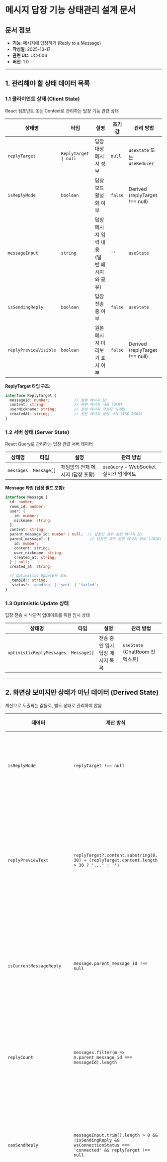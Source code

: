 # 메시지 답장 기능 상태관리 설계 문서

## 문서 정보
- **기능**: 메시지에 답장하기 (Reply to a Message)
- **작성일**: 2025-10-17
- **관련 UC**: UC-006
- **버전**: 1.0

---

## 1. 관리해야 할 상태 데이터 목록

### 1.1 클라이언트 상태 (Client State)

React 컴포넌트 또는 Context로 관리하는 답장 기능 관련 상태

| 상태명 | 타입 | 설명 | 초기값 | 관리 방법 |
|--------|------|------|--------|-----------|
| `replyTarget` | `ReplyTarget \| null` | 답장 대상 메시지 정보 | `null` | `useState` 또는 `useReducer` |
| `isReplyMode` | `boolean` | 답장 모드 활성화 여부 | `false` | Derived (replyTarget !== null) |
| `messageInput` | `string` | 답장 메시지 입력 내용 (일반 메시지와 공유) | `''` | `useState` |
| `isSendingReply` | `boolean` | 답장 전송 중 여부 | `false` | `useState` |
| `replyPreviewVisible` | `boolean` | 원본 메시지 미리보기 표시 여부 | `false` | Derived (replyTarget !== null) |

**ReplyTarget 타입 구조**:
```typescript
interface ReplyTarget {
  messageId: number;           // 원본 메시지 ID
  content: string;             // 원본 메시지 내용 (전체)
  userNickname: string;        // 원본 메시지 작성자 닉네임
  createdAt: string;           // 원본 메시지 생성 시각 (ISO 8601)
}
```

### 1.2 서버 상태 (Server State)

React Query로 관리하는 답장 관련 서버 데이터

| 상태명 | 타입 | 설명 | 관리 방법 |
|--------|------|------|-----------|
| `messages` | `Message[]` | 채팅방의 전체 메시지 (답장 포함) | `useQuery` + WebSocket 실시간 업데이트 |

**Message 타입 (답장 필드 포함)**:
```typescript
interface Message {
  id: number;
  room_id: number;
  user: {
    id: number;
    nickname: string;
  };
  content: string;
  parent_message_id: number | null;  // 답장인 경우 원본 메시지 ID
  parent_message?: {                  // 답장인 경우 원본 메시지 정보 (JOIN)
    id: number;
    content: string;
    user_nickname: string;
    created_at: string;
  } | null;
  created_at: string;

  // Optimistic Update용 필드
  _tempId?: string;
  _status?: 'sending' | 'sent' | 'failed';
}
```

### 1.3 Optimistic Update 상태

답장 전송 시 낙관적 업데이트를 위한 임시 상태

| 상태명 | 타입 | 설명 | 관리 방법 |
|--------|------|------|-----------|
| `optimisticReplyMessages` | `Message[]` | 전송 중인 임시 답장 메시지 목록 | `useState` (ChatRoom 컨텍스트) |

---

## 2. 화면상 보이지만 상태가 아닌 데이터 (Derived State)

계산으로 도출되는 값들로, 별도 상태로 관리하지 않음

| 데이터 | 계산 방식 | 설명 |
|--------|----------|------|
| `isReplyMode` | `replyTarget !== null` | 답장 모드 활성화 여부 |
| `replyPreviewText` | `replyTarget?.content.substring(0, 30) + (replyTarget.content.length > 30 ? '...' : '')` | 원본 메시지 미리보기 텍스트 (30자 제한) |
| `isCurrentMessageReply` | `message.parent_message_id !== null` | 현재 메시지가 답장인지 여부 |
| `replyCount` | `messages.filter(m => m.parent_message_id === messageId).length` | 특정 메시지에 대한 답장 개수 |
| `canSendReply` | `messageInput.trim().length > 0 && !isSendingReply && wsConnectionStatus === 'connected' && replyTarget !== null` | 답장 전송 버튼 활성화 여부 |
| `replyChain` | `messages.filter(m => m.parent_message_id === parentId)` | 특정 원본 메시지에 대한 모든 답장 목록 |
| `parentMessageDisplayInfo` | 원본 메시지 정보 포맷팅 | 답장 UI에 표시할 원본 메시지 정보 |

---

## 3. 상태 변경 조건 및 화면 변화

### 3.1 답장 대상 선택 관련 상태

| 상태 | 변경 조건 | 변경 전 화면 | 변경 후 화면 |
|------|----------|-------------|-------------|
| `replyTarget` | 특정 메시지의 '답장' 버튼 클릭 | `null`, 일반 메시지 입력 모드 | 원본 메시지 정보 설정, 미리보기 표시 |
| `replyTarget` | 답장 미리보기의 'X' 버튼 클릭 | 원본 메시지 미리보기 표시 중 | `null`, 미리보기 제거, 일반 입력 모드 |
| `replyTarget` | `Esc` 키 입력 | 원본 메시지 미리보기 표시 중 | `null`, 미리보기 제거 |
| `replyTarget` | 답장 메시지 전송 완료 (성공 시) | 원본 메시지 미리보기 표시 중 | `null`, 미리보기 제거 |
| `replyTarget` | 다른 메시지의 '답장' 버튼 클릭 | 기존 원본 메시지 A 미리보기 | 새 원본 메시지 B 미리보기로 교체 |

### 3.2 답장 메시지 입력 관련 상태

| 상태 | 변경 조건 | 변경 전 화면 | 변경 후 화면 |
|------|----------|-------------|-------------|
| `messageInput` | 답장 모드에서 텍스트 입력 | 입력 필드 비어있음, 전송 버튼 비활성화 | 입력한 텍스트 표시, 전송 버튼 활성화 |
| `messageInput` | 답장 전송 완료 (성공 시) | 입력한 답장 텍스트 표시 | 입력 필드 초기화 (빈 문자열) |
| `messageInput` | 답장 모드 취소 (`replyTarget = null`) | 입력 중이던 텍스트 표시 | 입력 필드 유지 (텍스트 보존) |

### 3.3 답장 전송 관련 상태

| 상태 | 변경 조건 | 변경 전 화면 | 변경 후 화면 |
|------|----------|-------------|-------------|
| `isSendingReply` | 답장 전송 버튼 클릭 또는 Enter 키 | `false`, 전송 버튼 활성화 | `true`, 전송 버튼 비활성화, 로딩 스피너 |
| `isSendingReply` | 서버 응답 수신 (성공) | `true`, 스피너 표시 | `false`, 전송 버튼 재활성화 |
| `isSendingReply` | 서버 응답 수신 (실패) | `true`, 스피너 표시 | `false`, 전송 버튼 재활성화, 에러 메시지 |
| `optimisticReplyMessages` | 답장 전송 시작 | 빈 배열 또는 이전 임시 메시지 | 새 임시 답장 메시지 추가 (흐리게 표시) |
| `optimisticReplyMessages` | 서버에서 `NEW_REPLY_MESSAGE` 수신 | 임시 답장 메시지 표시 중 | 임시 메시지 제거, 실제 메시지로 교체 |
| `optimisticReplyMessages` | 전송 실패 (`message_error`) | 임시 메시지 '전송 중' 상태 | 임시 메시지 '실패' 상태, 재전송 버튼 |

### 3.4 답장 메시지 표시 관련 상태

| 상태 | 변경 조건 | 변경 전 화면 | 변경 후 화면 |
|------|----------|-------------|-------------|
| `messages` | WebSocket에서 `NEW_REPLY_MESSAGE` 수신 | 이전 메시지 목록 | 답장 메시지 추가 (원본 메시지 인용 스타일로 표시) |
| `messages` | 답장 메시지의 원본 미리보기 클릭 | 현재 스크롤 위치 | 스크롤이 원본 메시지로 이동, 원본 메시지 하이라이트 |
| `messages` | 원본 메시지 삭제 (DB에서 삭제됨) | 답장 메시지에 원본 인용 표시 | 답장 메시지 유지, 원본 인용은 "삭제된 메시지" 텍스트로 대체 |

### 3.5 UI 상호작용 상태

| 상태 | 변경 조건 | 변경 전 화면 | 변경 후 화면 |
|------|----------|-------------|-------------|
| `replyPreviewVisible` | `replyTarget` 설정됨 | 미리보기 숨김 | 입력 필드 상단에 원본 메시지 미리보기 표시 |
| `replyPreviewVisible` | `replyTarget` 해제됨 | 미리보기 표시 중 | 미리보기 숨김, 애니메이션 효과 |
| `inputFieldFocus` | 답장 버튼 클릭 | 입력 필드 포커스 없음 | 입력 필드 자동 포커스, 키보드 표시 (모바일) |
| `parentMessageHighlight` | 답장 메시지의 원본 미리보기 클릭 | 원본 메시지 일반 표시 | 원본 메시지 하이라이트 (배경색 변경, 2초 후 제거) |

---

## 4. 상태 관리 전략

### 4.1 답장 대상 상태 관리

**useState 기반 (간단한 경우)**:
```typescript
const [replyTarget, setReplyTarget] = useState<ReplyTarget | null>(null);

// 답장 시작
const handleReplyClick = (message: Message) => {
  setReplyTarget({
    messageId: message.id,
    content: message.content,
    userNickname: message.user.nickname,
    createdAt: message.created_at,
  });

  // 입력 필드 포커스
  messageInputRef.current?.focus();
};

// 답장 취소
const handleCancelReply = () => {
  setReplyTarget(null);
};
```

**useReducer 기반 (복잡한 경우)**:
```typescript
type ReplyAction =
  | { type: 'SET_REPLY_TARGET'; payload: ReplyTarget }
  | { type: 'CLEAR_REPLY_TARGET' }
  | { type: 'SEND_REPLY_START' }
  | { type: 'SEND_REPLY_SUCCESS' }
  | { type: 'SEND_REPLY_FAILURE'; payload: { error: string } };

const replyReducer = (state: ReplyState, action: ReplyAction): ReplyState => {
  switch (action.type) {
    case 'SET_REPLY_TARGET':
      return {
        ...state,
        replyTarget: action.payload,
        messageInput: state.messageInput, // 입력 내용 유지
      };

    case 'CLEAR_REPLY_TARGET':
      return {
        ...state,
        replyTarget: null,
      };

    case 'SEND_REPLY_START':
      return {
        ...state,
        isSending: true,
      };

    case 'SEND_REPLY_SUCCESS':
      return {
        ...state,
        isSending: false,
        messageInput: '',
        replyTarget: null,
      };

    case 'SEND_REPLY_FAILURE':
      return {
        ...state,
        isSending: false,
        error: action.payload.error,
      };

    default:
      return state;
  }
};
```

### 4.2 Optimistic Update 전략

**답장 전송 시 낙관적 업데이트**:
```typescript
const sendReply = async (content: string, parentMessageId: number) => {
  if (!replyTarget) return;

  const tempId = `temp-reply-${Date.now()}`;
  const optimisticReplyMessage: Message = {
    _tempId: tempId,
    _status: 'sending',
    id: tempId as any, // 임시 ID
    room_id: Number(roomId),
    user: currentUser,
    content,
    parent_message_id: parentMessageId,
    parent_message: {
      id: replyTarget.messageId,
      content: replyTarget.content,
      user_nickname: replyTarget.userNickname,
      created_at: replyTarget.createdAt,
    },
    created_at: new Date().toISOString(),
  };

  // UI에 즉시 표시 (Optimistic Update)
  setOptimisticMessages(prev => [...prev, optimisticReplyMessage]);
  setIsSending(true);

  try {
    // WebSocket으로 전송
    await ws.emit('REPLY_MESSAGE', {
      roomId,
      content,
      parentMessageId,
    });

    // 성공 처리는 WebSocket 이벤트 리스너에서 수행
  } catch (error) {
    // 실패 시 상태 변경
    setOptimisticMessages(prev =>
      prev.map(msg =>
        msg._tempId === tempId
          ? { ...msg, _status: 'failed' }
          : msg
      )
    );
    setIsSending(false);
  }
};
```

**서버 응답 수신 시 Optimistic 메시지 제거**:
```typescript
ws.on('NEW_REPLY_MESSAGE', (serverReplyMessage) => {
  // Optimistic 메시지 찾기 및 제거
  setOptimisticMessages(prev =>
    prev.filter(msg => {
      // 내용과 부모 메시지 ID로 매칭
      return !(
        msg.content === serverReplyMessage.content &&
        msg.parent_message_id === serverReplyMessage.parent_message_id &&
        Math.abs(
          new Date(msg.created_at).getTime() -
          new Date(serverReplyMessage.created_at).getTime()
        ) < 5000 // 5초 이내
      );
    })
  );

  // 실제 메시지를 React Query 캐시에 추가
  queryClient.setQueryData(['chatRoom', roomId, 'messages'], (old: Message[]) => {
    return [...old, serverReplyMessage];
  });

  // 답장 상태 초기화
  setReplyTarget(null);
  setMessageInput('');
  setIsSending(false);
});
```

### 4.3 원본 메시지로 스크롤 이동

**스크롤 이동 로직**:
```typescript
const scrollToParentMessage = (parentMessageId: number) => {
  // 원본 메시지 DOM 요소 찾기
  const parentMessageElement = document.querySelector(
    `[data-message-id="${parentMessageId}"]`
  );

  if (parentMessageElement) {
    // 스크롤 이동 (부드러운 애니메이션)
    parentMessageElement.scrollIntoView({
      behavior: 'smooth',
      block: 'center',
    });

    // 하이라이트 효과 추가
    parentMessageElement.classList.add('message-highlight');

    // 2초 후 하이라이트 제거
    setTimeout(() => {
      parentMessageElement.classList.remove('message-highlight');
    }, 2000);
  } else {
    // 원본 메시지가 화면에 없는 경우 (스크롤 영역 밖)
    // 메시지 목록을 다시 로드하거나 페이지네이션 처리
    console.warn('Parent message not found in current view');
  }
};
```

**하이라이트 CSS**:
```css
.message-highlight {
  background-color: rgba(139, 92, 246, 0.1); /* 연한 보라색 배경 */
  transition: background-color 0.3s ease-in-out;
}

.message-highlight.remove {
  background-color: transparent;
}
```

---

## 5. 컴포넌트 구조 및 상태 배치

### 5.1 컴포넌트 계층 구조 (답장 기능 중심)

```
ChatRoomPage
├─ MessageList (메시지 목록 영역)
│  └─ MessageItem (개별 메시지)
│     ├─ MessageBubble (메시지 내용)
│     ├─ ReplyIndicator (답장인 경우 원본 메시지 인용 표시) ← 새로 추가
│     │  └─ ParentMessagePreview (원본 메시지 미리보기, 클릭 가능)
│     ├─ ReactionButton (좋아요 버튼)
│     └─ MessageActions (답장 버튼 등)
│        └─ ReplyButton ← 새로 추가
│
└─ MessageInputArea (메시지 입력 영역)
   ├─ ReplyTargetPreview (답장 대상 원본 메시지 미리보기) ← 새로 추가
   │  ├─ OriginalMessageInfo (원본 메시지 정보 표시)
   │  └─ CancelReplyButton (X 버튼)
   ├─ MessageTextarea (messageInput)
   └─ SendButton (isSendingReply)
```

### 5.2 상태 소유권

| 컴포넌트 | 소유한 상태 | 전달받는 Props |
|---------|------------|---------------|
| `ChatRoomPage` | `replyTarget`, `optimisticMessages` | `roomId` (라우터) |
| `MessageInputArea` | `messageInput`, `isSending` | `replyTarget`, `onSendReply`, `onCancelReply` |
| `MessageList` | (없음 - stateless) | `messages`, `currentUser`, `onReplyClick` |
| `MessageItem` | (없음 - stateless) | `message`, `isOwnMessage`, `onReplyClick` |
| `ReplyIndicator` | (없음 - stateless) | `parentMessage`, `onParentClick` |
| `ReplyTargetPreview` | (없음 - stateless) | `replyTarget`, `onCancel` |

---

## 6. 답장 플로우 시각화

### 6.1 답장 시작 플로우

```mermaid
sequenceDiagram
    participant User as 사용자
    participant UI as 메시지 UI
    participant State as State Manager
    participant Input as 입력 영역

    User->>UI: 원본 메시지 '답장' 버튼 클릭
    UI->>State: setReplyTarget(원본 메시지 정보)
    State->>State: replyTarget 업데이트
    State->>Input: replyTarget 전달
    Input->>Input: 원본 메시지 미리보기 표시
    Input->>Input: 입력 필드 포커스
    Input-->>User: 답장 모드 UI 표시
```

### 6.2 답장 전송 플로우 (Optimistic Update)

```mermaid
sequenceDiagram
    participant User as 사용자
    participant Input as 입력 영역
    participant State as State Manager
    participant WS as WebSocket 클라이언트
    participant Server as WebSocket 서버
    participant DB as 데이터베이스
    participant UI as 메시지 목록 UI

    User->>Input: 답장 내용 입력 & 전송 버튼 클릭
    Input->>State: sendReply(content, parentMessageId)
    State->>State: Optimistic 메시지 생성
    State->>UI: Optimistic 메시지 표시 (흐림)
    State->>WS: REPLY_MESSAGE 이벤트 전송

    WS->>Server: 답장 메시지 전송
    Server->>Server: 유효성 검증 (parentMessageId 확인)
    Server->>DB: INSERT INTO messages (parent_message_id 포함)
    DB-->>Server: 저장된 메시지 반환
    Server->>Server: 원본 메시지 정보 JOIN
    Server->>WS: NEW_REPLY_MESSAGE 브로드캐스트
    WS->>State: 서버 메시지 수신
    State->>State: Optimistic 메시지 제거
    State->>UI: 실제 메시지로 교체
    State->>Input: replyTarget 초기화
    Input-->>User: 답장 완료, 미리보기 제거
```

### 6.3 답장 취소 플로우

```mermaid
sequenceDiagram
    participant User as 사용자
    participant Preview as 답장 미리보기
    participant State as State Manager
    participant Input as 입력 영역

    alt X 버튼 클릭
        User->>Preview: X 버튼 클릭
        Preview->>State: clearReplyTarget()
    else Esc 키 입력
        User->>Input: Esc 키 입력
        Input->>State: clearReplyTarget()
    end

    State->>State: replyTarget = null
    State->>Preview: replyTarget 전달 (null)
    Preview->>Preview: 미리보기 제거 (애니메이션)
    State->>Input: 입력 필드 유지 (텍스트 보존)
    Input-->>User: 일반 입력 모드로 전환
```

---

## 7. 에러 처리

### 7.1 에러 타입 정의

```typescript
type ReplyError =
  | { type: 'PARENT_MESSAGE_NOT_FOUND'; message: string }
  | { type: 'REPLY_SEND_FAILED'; message: string; retryable: boolean }
  | { type: 'INVALID_PARENT_MESSAGE'; message: string }
  | { type: 'CONNECTION_LOST'; message: string };
```

### 7.2 에러 처리 전략

| 에러 타입 | 발생 조건 | 화면 표시 | 사용자 액션 |
|----------|----------|----------|------------|
| `PARENT_MESSAGE_NOT_FOUND` | 원본 메시지가 DB에서 삭제됨 | 답장 미리보기에 "원본 메시지를 찾을 수 없습니다" | 답장 취소, 페이지 새로고침 |
| `REPLY_SEND_FAILED` | 서버 저장 실패 | 메시지 옆에 빨간 경고 아이콘 | "재전송" 버튼 제공 |
| `INVALID_PARENT_MESSAGE` | 다른 채팅방의 메시지에 답장 시도 | Toast 에러 메시지 | 답장 취소 |
| `CONNECTION_LOST` | WebSocket 연결 끊김 | 상단 배너: "연결이 끊어졌습니다" | 자동 재연결, 메시지 큐잉 |

---

## 8. UI/UX 요구사항

### 8.1 답장 대상 미리보기 (ReplyTargetPreview)

**위치**: 메시지 입력 필드 상단

**구성 요소**:
```
┌─────────────────────────────────────────────────┐
│ 답장 대상: @홍길동                                │
│ "안녕하세요. 오늘 회의 시간이..."               │  [X]
└─────────────────────────────────────────────────┘
```

**스타일**:
- 배경색: 연한 회색 (`bg-gray-100`) 또는 연한 보라색 (`bg-primary/5`)
- 좌측 보더: 2px 보라색 라인 (`border-l-2 border-primary`)
- 패딩: `p-3`
- 둥근 모서리: `rounded-lg`

**애니메이션**:
- 나타날 때: Slide down + Fade in (200ms)
- 사라질 때: Slide up + Fade out (150ms)

### 8.2 답장 메시지 표시 (ReplyIndicator)

**방법 1: 인용 스타일 (권장)**

```
┌─────────────────────────────────────────────────┐
│ 홍길동                                           │
│ ┌─────────────────────────────────────────────┐ │
│ │ @김철수: "회의 시간이..."                    │ │  ← 원본 메시지 인용
│ └─────────────────────────────────────────────┘ │
│ 오후 3시로 변경되었습니다.                      │  ← 답장 내용
│                                      14:32      │
└─────────────────────────────────────────────────┘
```

**스타일 (인용 블록)**:
- 배경색: 본인 메시지 - `bg-white/10`, 타인 메시지 - `bg-gray-50`
- 좌측 보더: `border-l-2 border-primary/30`
- 패딩: `pl-2 py-1`
- 텍스트 크기: `text-xs`
- 텍스트 색상: 본인 - `text-white/70`, 타인 - `text-gray-500`

**방법 2: 연결선 스타일 (선택사항)**

```
┌─────────────────────────────────────────────────┐
│ 김철수                                           │
│ 회의 시간이 언제인가요?                         │
│                                      14:30      │
└─────────────────────────────────────────────────┘
     │ (연결선)
     ↓
┌─────────────────────────────────────────────────┐
│ 홍길동                                           │
│ 오후 3시로 변경되었습니다.                      │
│                                      14:32      │
└─────────────────────────────────────────────────┘
```

### 8.3 원본 메시지 인용 클릭 동작

**기능**: 답장 메시지의 원본 인용 부분을 클릭하면 원본 메시지로 스크롤 이동

**UI 피드백**:
1. 스크롤 이동 (smooth scroll)
2. 원본 메시지 하이라이트 (배경색 변경)
3. 2초 후 하이라이트 자동 제거

**접근성**:
- 클릭 가능한 영역임을 나타내는 hover 효과
- 커서: `cursor-pointer`
- Hover 시 배경색 변화: `hover:bg-primary/10`

### 8.4 키보드 단축키

| 키 | 동작 | 조건 |
|---|------|------|
| `Enter` (Shift 없이) | 답장 메시지 전송 | `replyTarget !== null && messageInput.trim() !== ''` |
| `Shift + Enter` | 줄바꿈 | 답장 모드 포함 모든 경우 |
| `Esc` | 답장 취소 | `replyTarget !== null` |

---

## 9. 테스트 시나리오

### 9.1 성공 케이스

| 테스트 케이스 ID | 입력값 | 기대 결과 |
|-----------------|--------|----------|
| TC-REPLY-01 | 메시지 A의 '답장' 버튼 클릭 | 미리보기 표시, 입력 필드 포커스 |
| TC-REPLY-02 | 답장 내용 "동의합니다" 입력 후 전송 | 답장 메시지 표시 (원본 인용 포함), 미리보기 제거 |
| TC-REPLY-03 | 답장 미리보기 'X' 버튼 클릭 | 미리보기 제거, 입력 내용 유지 |
| TC-REPLY-04 | Esc 키 입력 | 미리보기 제거 |
| TC-REPLY-05 | 답장 메시지의 원본 인용 클릭 | 원본 메시지로 스크롤, 하이라이트 |
| TC-REPLY-06 | 여러 사용자가 동일 메시지에 답장 | 모든 답장이 원본 인용과 함께 표시 |

### 9.2 실패 케이스

| 테스트 케이스 ID | 입력값 | 기대 결과 |
|-----------------|--------|----------|
| TC-REPLY-07 | 빈 내용으로 답장 전송 시도 | 전송 버튼 비활성화 상태 유지 |
| TC-REPLY-08 | 삭제된 메시지에 답장 시도 | "원본 메시지를 찾을 수 없습니다" 에러 |
| TC-REPLY-09 | WebSocket 연결 끊긴 상태에서 답장 전송 | "연결이 끊어졌습니다" 배너, 재연결 시 자동 전송 |
| TC-REPLY-10 | 다른 채팅방의 메시지 ID로 답장 시도 | "잘못된 요청입니다" 에러 |

---

## 10. 성능 최적화

### 10.1 메모이제이션

```typescript
// 답장 여부 확인 (메모이제이션)
const isReplyMessage = useMemo(
  () => (messageId: number) => {
    return messages.some(m => m.parent_message_id === messageId);
  },
  [messages]
);

// 특정 메시지의 답장 개수 계산
const getReplyCount = useMemo(
  () => (messageId: number) => {
    return messages.filter(m => m.parent_message_id === messageId).length;
  },
  [messages]
);

// 답장 메시지 필터링
const replyMessages = useMemo(
  () => messages.filter(m => m.parent_message_id !== null),
  [messages]
);
```

### 10.2 컴포넌트 메모이제이션

```typescript
// 답장 인용 컴포넌트 메모이제이션
const ReplyIndicator = React.memo(({ parentMessage, onParentClick }) => {
  // ...
}, (prevProps, nextProps) => {
  return prevProps.parentMessage.id === nextProps.parentMessage.id &&
         prevProps.parentMessage.content === nextProps.parentMessage.content;
});

// 답장 미리보기 컴포넌트 메모이제이션
const ReplyTargetPreview = React.memo(({ replyTarget, onCancel }) => {
  // ...
}, (prevProps, nextProps) => {
  return prevProps.replyTarget?.messageId === nextProps.replyTarget?.messageId;
});
```

---

## 11. Flux 패턴 시각화 (Action → Store → View)

### 11.1 답장 대상 선택 플로우

```mermaid
graph TD
    A[User: 답장 버튼 클릭] -->|Action: SET_REPLY_TARGET| B[Reducer]
    B --> C[Store State Update]
    C --> D[replyTarget: 원본 메시지 정보]
    D --> E[View: 답장 미리보기 표시<br/>입력 필드 포커스]

    E --> F[Side Effect: 입력 필드 포커스]
    F --> G[View: 커서 깜빡임<br/>키보드 표시 모바일]

    style A fill:#e1f5ff
    style E fill:#fff4e6
    style G fill:#e7f5e7
```

### 11.2 답장 전송 플로우 (Optimistic Update)

```mermaid
graph TD
    A[User: 전송 버튼 클릭] -->|Action: SEND_REPLY_START| B[Reducer]
    B --> C[Store State Update]
    C --> D[isSendingReply: true<br/>optimisticMessages: 임시 답장 추가]
    D --> E[View: 임시 답장 표시 흐림<br/>전송 버튼 비활성화]

    E --> F[Side Effect: WebSocket emit<br/>REPLY_MESSAGE]
    F -->|성공| G[WS Event: NEW_REPLY_MESSAGE]
    F -->|실패| H[WS Event: message_error]

    G -->|Action: SEND_REPLY_SUCCESS| I[Reducer]
    I --> J[Store State Update]
    J --> K[isSendingReply: false<br/>messageInput: ''<br/>replyTarget: null<br/>optimisticMessages: 제거]
    K --> L[View: 실제 답장으로 교체<br/>미리보기 제거<br/>입력 초기화]

    H -->|Action: SEND_REPLY_FAILURE| M[Reducer]
    M --> N[Store State Update]
    N --> O[isSendingReply: false<br/>optimisticMessages: status=failed<br/>error: 에러 정보]
    O --> P[View: 실패 상태 표시<br/>재전송 버튼]

    style A fill:#e1f5ff
    style E fill:#fff4e6
    style L fill:#e7f5e7
    style P fill:#ffe6e6
```

### 11.3 답장 취소 플로우

```mermaid
graph TD
    A1[User: X 버튼 클릭] -->|Action: CLEAR_REPLY_TARGET| B
    A2[User: Esc 키 입력] -->|Action: CLEAR_REPLY_TARGET| B

    B[Reducer]
    B --> C[Store State Update]
    C --> D[replyTarget: null]
    D --> E[View: 미리보기 제거 애니메이션<br/>입력 내용 유지]

    E --> F[Side Effect: 애니메이션 완료]
    F --> G[View: 일반 입력 모드]

    style A1 fill:#e1f5ff
    style A2 fill:#e1f5ff
    style E fill:#fff4e6
    style G fill:#e7f5e7
```

### 11.4 원본 메시지로 스크롤 플로우

```mermaid
graph TD
    A[User: 답장 인용 클릭] -->|Action: SCROLL_TO_PARENT| B[Reducer]
    B --> C[Store State Update]
    C --> D[scrollTarget: parentMessageId<br/>highlightMessage: parentMessageId]
    D --> E[View: 스크롤 시작 애니메이션]

    E --> F[Side Effect: scrollIntoView]
    F --> G[View: 원본 메시지로 이동<br/>하이라이트 효과]

    G --> H[Side Effect: setTimeout 2초]
    H -->|Action: CLEAR_HIGHLIGHT| I[Reducer]
    I --> J[Store State Update]
    J --> K[highlightMessage: null]
    K --> L[View: 하이라이트 제거<br/>페이드아웃 애니메이션]

    style A fill:#e1f5ff
    style E fill:#fff4e6
    style G fill:#e7f5e7
    style L fill:#f0f0f0
```

### 11.5 WebSocket 이벤트 처리 플로우

```mermaid
graph TD
    A[WS Event: NEW_REPLY_MESSAGE] -->|Action: RECEIVE_REPLY_MESSAGE| B[Reducer]
    B --> C[Store State Update]
    C --> D[optimisticMessages: 매칭 메시지 제거]
    D --> E[Side Effect: React Query Cache Update]
    E --> F[messages: 실제 답장 추가]
    F --> G[View: 답장 메시지 렌더링<br/>원본 인용 포함]

    G --> H{isAtBottom?}
    H -->|Yes| I[Side Effect: Auto Scroll]
    H -->|No| J[View: 새 메시지 버튼 표시]

    I --> K[View: 최하단으로 스크롤]
    J --> L[User: 버튼 클릭]
    L --> I

    style A fill:#e1f5ff
    style G fill:#e7f5e7
    style K fill:#fff4e6
```

### 11.6 답장 메시지 표시 플로우 (Derived State)

```mermaid
graph TD
    A[messages State 변경] --> B[useMemo: displayMessages]
    B --> C{message.parent_message_id?}

    C -->|null| D[일반 메시지]
    C -->|number| E[답장 메시지]

    E --> F[parent_message 조회]
    F -->|존재| G[View: 원본 인용 블록 표시<br/>답장 내용 표시]
    F -->|null| H[View: 삭제된 메시지 텍스트<br/>답장 내용 표시]

    D --> I[View: 일반 메시지 UI]
    G --> J[View: MessageItem 렌더링]
    H --> J
    I --> J

    style A fill:#e1f5ff
    style B fill:#fff4e6
    style G fill:#e7f5e7
    style H fill:#ffe6e6
```

---

## 12. useReducer 기반 상태 관리 구현

### 12.1 상태 타입 정의

```typescript
// src/features/messages/types/reply-state.ts

import type { Message } from './message';

export interface ReplyTarget {
  messageId: number;
  content: string;
  userNickname: string;
  createdAt: string;
}

export interface ReplyError {
  type: 'PARENT_MESSAGE_NOT_FOUND' | 'REPLY_SEND_FAILED' | 'INVALID_PARENT_MESSAGE' | 'CONNECTION_LOST';
  message: string;
  retryable?: boolean;
}

export interface ReplyState {
  // 답장 대상
  replyTarget: ReplyTarget | null;

  // 전송 상태
  isSendingReply: boolean;

  // Optimistic Update
  optimisticReplyMessages: Message[];

  // 스크롤 및 하이라이트
  scrollTarget: number | null;
  highlightMessage: number | null;

  // 에러
  error: ReplyError | null;
}

export const initialReplyState: ReplyState = {
  replyTarget: null,
  isSendingReply: false,
  optimisticReplyMessages: [],
  scrollTarget: null,
  highlightMessage: null,
  error: null,
};
```

### 12.2 액션 타입 정의

```typescript
// src/features/messages/types/reply-actions.ts

import type { Message, ReplyTarget, ReplyError } from './reply-state';

export type ReplyAction =
  // 답장 대상 설정
  | { type: 'SET_REPLY_TARGET'; payload: ReplyTarget }
  | { type: 'CLEAR_REPLY_TARGET' }

  // 답장 전송
  | { type: 'SEND_REPLY_START'; payload: { optimisticMessage: Message } }
  | { type: 'SEND_REPLY_SUCCESS'; payload: { tempId: string } }
  | { type: 'SEND_REPLY_FAILURE'; payload: { tempId: string; error: ReplyError } }

  // WebSocket 이벤트
  | { type: 'RECEIVE_REPLY_MESSAGE'; payload: { serverMessage: Message } }

  // 스크롤 및 하이라이트
  | { type: 'SCROLL_TO_PARENT'; payload: { messageId: number } }
  | { type: 'CLEAR_HIGHLIGHT' }

  // 에러
  | { type: 'SET_ERROR'; payload: ReplyError }
  | { type: 'CLEAR_ERROR' };
```

### 12.3 Reducer 함수

```typescript
// src/features/messages/reducers/replyReducer.ts

import type { ReplyState, ReplyAction } from '../types';

export const replyReducer = (
  state: ReplyState,
  action: ReplyAction
): ReplyState => {
  switch (action.type) {
    // 답장 대상 설정
    case 'SET_REPLY_TARGET':
      return {
        ...state,
        replyTarget: action.payload,
        error: null,
      };

    case 'CLEAR_REPLY_TARGET':
      return {
        ...state,
        replyTarget: null,
      };

    // 답장 전송 시작 (Optimistic Update)
    case 'SEND_REPLY_START':
      return {
        ...state,
        isSendingReply: true,
        optimisticReplyMessages: [
          ...state.optimisticReplyMessages,
          action.payload.optimisticMessage,
        ],
        error: null,
      };

    // 답장 전송 성공
    case 'SEND_REPLY_SUCCESS':
      return {
        ...state,
        isSendingReply: false,
        replyTarget: null, // 답장 모드 종료
        optimisticReplyMessages: state.optimisticReplyMessages.filter(
          (msg) => msg._tempId !== action.payload.tempId
        ),
      };

    // 답장 전송 실패
    case 'SEND_REPLY_FAILURE':
      return {
        ...state,
        isSendingReply: false,
        optimisticReplyMessages: state.optimisticReplyMessages.map((msg) =>
          msg._tempId === action.payload.tempId
            ? { ...msg, _status: 'failed' as const }
            : msg
        ),
        error: action.payload.error,
      };

    // WebSocket에서 답장 메시지 수신
    case 'RECEIVE_REPLY_MESSAGE':
      // Optimistic 메시지 찾기 및 제거
      const matchingOptimistic = state.optimisticReplyMessages.find(
        (msg) =>
          msg.content === action.payload.serverMessage.content &&
          msg.parent_message_id === action.payload.serverMessage.parent_message_id &&
          Math.abs(
            new Date(msg.created_at).getTime() -
            new Date(action.payload.serverMessage.created_at).getTime()
          ) < 5000 // 5초 이내
      );

      return {
        ...state,
        optimisticReplyMessages: matchingOptimistic
          ? state.optimisticReplyMessages.filter(
              (msg) => msg._tempId !== matchingOptimistic._tempId
            )
          : state.optimisticReplyMessages,
      };

    // 원본 메시지로 스크롤
    case 'SCROLL_TO_PARENT':
      return {
        ...state,
        scrollTarget: action.payload.messageId,
        highlightMessage: action.payload.messageId,
      };

    // 하이라이트 제거
    case 'CLEAR_HIGHLIGHT':
      return {
        ...state,
        scrollTarget: null,
        highlightMessage: null,
      };

    // 에러 처리
    case 'SET_ERROR':
      return {
        ...state,
        error: action.payload,
      };

    case 'CLEAR_ERROR':
      return {
        ...state,
        error: null,
      };

    default:
      return state;
  }
};
```

### 12.4 커스텀 Hook 구현

```typescript
// src/features/messages/hooks/useReplyState.ts

import { useReducer, useCallback, useEffect, useRef } from 'react';
import { useQueryClient } from '@tanstack/react-query';
import { replyReducer, initialReplyState } from '../reducers/replyReducer';
import { useWebSocket } from './useWebSocket';
import { useCurrentUser } from '@/features/auth/hooks/useCurrentUser';
import type { Message, ReplyTarget } from '../types';

export const useReplyState = (roomId: string) => {
  const [state, dispatch] = useReducer(replyReducer, initialReplyState);
  const queryClient = useQueryClient();
  const ws = useWebSocket(roomId);
  const { user: currentUser } = useCurrentUser();
  const messageInputRef = useRef<HTMLTextAreaElement>(null);

  // 답장 대상 설정
  const setReplyTarget = useCallback((target: ReplyTarget) => {
    dispatch({ type: 'SET_REPLY_TARGET', payload: target });

    // 입력 필드 포커스 (Side Effect)
    setTimeout(() => {
      messageInputRef.current?.focus();
    }, 100);
  }, []);

  // 답장 취소
  const clearReplyTarget = useCallback(() => {
    dispatch({ type: 'CLEAR_REPLY_TARGET' });
  }, []);

  // 답장 전송 (Optimistic Update)
  const sendReply = useCallback(
    async (content: string) => {
      if (!state.replyTarget || !currentUser || !ws) {
        return;
      }

      const tempId = `temp-reply-${Date.now()}-${Math.random().toString(36).substr(2, 9)}`;

      const optimisticMessage: Message = {
        _tempId: tempId,
        _status: 'sending',
        id: tempId as any, // 임시 ID
        room_id: Number(roomId),
        user: {
          id: currentUser.id as any,
          nickname: currentUser.nickname,
        },
        content,
        parent_message_id: state.replyTarget.messageId,
        parent_message: {
          id: state.replyTarget.messageId,
          content: state.replyTarget.content,
          user_nickname: state.replyTarget.userNickname,
          created_at: state.replyTarget.createdAt,
        },
        created_at: new Date().toISOString(),
      } as Message;

      // Optimistic Update
      dispatch({
        type: 'SEND_REPLY_START',
        payload: { optimisticMessage },
      });

      try {
        // WebSocket으로 전송
        await ws.emit('REPLY_MESSAGE', {
          roomId: Number(roomId),
          content,
          parentMessageId: state.replyTarget.messageId,
        });

        // 성공 처리는 WebSocket 이벤트 리스너에서 수행
      } catch (error) {
        dispatch({
          type: 'SEND_REPLY_FAILURE',
          payload: {
            tempId,
            error: {
              type: 'REPLY_SEND_FAILED',
              message: '답장 전송에 실패했습니다.',
              retryable: true,
            },
          },
        });
      }
    },
    [state.replyTarget, currentUser, ws, roomId]
  );

  // 답장 재전송
  const retryReply = useCallback(
    async (failedMessage: Message) => {
      if (!failedMessage._tempId) return;

      // 실패한 메시지 제거
      dispatch({
        type: 'SEND_REPLY_SUCCESS',
        payload: { tempId: failedMessage._tempId },
      });

      // 다시 전송
      if (failedMessage.parent_message_id) {
        // replyTarget 복원
        const parentMessage = queryClient
          .getQueryData<Message[]>(['chatRoom', roomId, 'messages'])
          ?.find((m) => m.id === failedMessage.parent_message_id);

        if (parentMessage) {
          dispatch({
            type: 'SET_REPLY_TARGET',
            payload: {
              messageId: parentMessage.id,
              content: parentMessage.content,
              userNickname: parentMessage.user.nickname,
              createdAt: parentMessage.created_at,
            },
          });
        }

        await sendReply(failedMessage.content);
      }
    },
    [sendReply, queryClient, roomId]
  );

  // 원본 메시지로 스크롤
  const scrollToParentMessage = useCallback((messageId: number) => {
    dispatch({ type: 'SCROLL_TO_PARENT', payload: { messageId } });

    // Side Effect: 실제 스크롤 이동
    setTimeout(() => {
      const element = document.querySelector(`[data-message-id="${messageId}"]`);
      if (element) {
        element.scrollIntoView({ behavior: 'smooth', block: 'center' });
      }
    }, 100);

    // 2초 후 하이라이트 제거
    setTimeout(() => {
      dispatch({ type: 'CLEAR_HIGHLIGHT' });
    }, 2000);
  }, []);

  // WebSocket 이벤트 리스너: 답장 메시지 수신
  useEffect(() => {
    if (!ws) return;

    const handleNewReplyMessage = (serverMessage: Message) => {
      // Optimistic 메시지 제거
      dispatch({
        type: 'RECEIVE_REPLY_MESSAGE',
        payload: { serverMessage },
      });

      // React Query 캐시에 추가
      queryClient.setQueryData<Message[]>(
        ['chatRoom', roomId, 'messages'],
        (old = []) => [...old, serverMessage]
      );
    };

    const handleMessageError = (error: { code: string; message: string }) => {
      // 가장 최근 optimistic 메시지를 실패 처리
      const lastOptimistic =
        state.optimisticReplyMessages[state.optimisticReplyMessages.length - 1];

      if (lastOptimistic?._tempId) {
        dispatch({
          type: 'SEND_REPLY_FAILURE',
          payload: {
            tempId: lastOptimistic._tempId,
            error: {
              type: 'REPLY_SEND_FAILED',
              message: error.message,
              retryable: true,
            },
          },
        });
      }
    };

    ws.on('NEW_REPLY_MESSAGE', handleNewReplyMessage);
    ws.on('message_error', handleMessageError);

    return () => {
      ws.off('NEW_REPLY_MESSAGE', handleNewReplyMessage);
      ws.off('message_error', handleMessageError);
    };
  }, [ws, roomId, queryClient, state.optimisticReplyMessages]);

  // Esc 키 이벤트 리스너
  useEffect(() => {
    const handleKeyDown = (e: KeyboardEvent) => {
      if (e.key === 'Escape' && state.replyTarget) {
        clearReplyTarget();
      }
    };

    window.addEventListener('keydown', handleKeyDown);
    return () => window.removeEventListener('keydown', handleKeyDown);
  }, [state.replyTarget, clearReplyTarget]);

  return {
    state,
    actions: {
      setReplyTarget,
      clearReplyTarget,
      sendReply,
      retryReply,
      scrollToParentMessage,
    },
    refs: {
      messageInputRef,
    },
  };
};
```

### 12.5 컴포넌트에서 사용 예시

```typescript
// src/app/rooms/[roomId]/page.tsx (답장 기능 부분)

'use client';

import { use } from 'react';
import { useReplyState } from '@/features/messages/hooks/useReplyState';
import { useQuery } from '@tanstack/react-query';
import { MessageList } from '@/features/messages/components/MessageList';
import { MessageInputArea } from '@/features/messages/components/MessageInputArea';
import { ReplyTargetPreview } from '@/features/messages/components/ReplyTargetPreview';

export default function ChatRoomPage({ params }: { params: Promise<{ roomId: string }> }) {
  const resolvedParams = use(params);
  const { roomId } = resolvedParams;

  // 서버 상태 (React Query)
  const { data: messages = [] } = useQuery({
    queryKey: ['chatRoom', roomId, 'messages'],
    queryFn: () => fetchMessages(roomId),
  });

  const { data: currentUser } = useQuery({
    queryKey: ['currentUser'],
    queryFn: fetchCurrentUser,
  });

  // 답장 상태 (useReducer)
  const {
    state: replyState,
    actions: replyActions,
    refs: { messageInputRef },
  } = useReplyState(roomId);

  // 메시지 입력 상태 (로컬)
  const [messageInput, setMessageInput] = useState('');

  // Derived State: 실제 메시지 + Optimistic 답장 메시지 통합
  const displayMessages = useMemo(() => {
    return [...messages, ...replyState.optimisticReplyMessages].sort(
      (a, b) => new Date(a.created_at).getTime() - new Date(b.created_at).getTime()
    );
  }, [messages, replyState.optimisticReplyMessages]);

  // 답장 전송 핸들러
  const handleSendReply = useCallback(() => {
    if (!messageInput.trim() || replyState.isSendingReply) return;

    replyActions.sendReply(messageInput);
    setMessageInput(''); // 입력 필드 초기화
  }, [messageInput, replyState.isSendingReply, replyActions]);

  // Enter 키 핸들러
  const handleKeyDown = useCallback(
    (e: React.KeyboardEvent) => {
      if (e.key === 'Enter' && !e.shiftKey) {
        e.preventDefault();
        handleSendReply();
      }
    },
    [handleSendReply]
  );

  return (
    <div className="flex h-screen flex-col">
      {/* 메시지 목록 */}
      <MessageList
        messages={displayMessages}
        currentUser={currentUser}
        highlightMessageId={replyState.highlightMessage}
        onReplyClick={(message) => {
          replyActions.setReplyTarget({
            messageId: message.id,
            content: message.content,
            userNickname: message.user.nickname,
            createdAt: message.created_at,
          });
        }}
        onParentMessageClick={replyActions.scrollToParentMessage}
      />

      {/* 메시지 입력 영역 */}
      <div className="border-t bg-white p-4">
        {/* 답장 대상 미리보기 */}
        {replyState.replyTarget && (
          <ReplyTargetPreview
            replyTarget={replyState.replyTarget}
            onCancel={replyActions.clearReplyTarget}
          />
        )}

        {/* 입력 필드 */}
        <MessageInputArea
          ref={messageInputRef}
          value={messageInput}
          onChange={(e) => setMessageInput(e.target.value)}
          onKeyDown={handleKeyDown}
          onSend={handleSendReply}
          isSending={replyState.isSendingReply}
          placeholder={
            replyState.replyTarget
              ? `${replyState.replyTarget.userNickname}님에게 답장...`
              : '메시지를 입력하세요...'
          }
        />

        {/* 에러 표시 */}
        {replyState.error && (
          <div className="mt-2 text-sm text-red-600">
            {replyState.error.message}
          </div>
        )}
      </div>
    </div>
  );
}
```

### 12.6 ReplyTargetPreview 컴포넌트

```typescript
// src/features/messages/components/ReplyTargetPreview.tsx

'use client';

import { X } from 'lucide-react';
import type { ReplyTarget } from '../types';

interface ReplyTargetPreviewProps {
  replyTarget: ReplyTarget;
  onCancel: () => void;
}

export const ReplyTargetPreview = ({
  replyTarget,
  onCancel,
}: ReplyTargetPreviewProps) => {
  const previewText =
    replyTarget.content.length > 30
      ? `${replyTarget.content.substring(0, 30)}...`
      : replyTarget.content;

  return (
    <div
      className="mb-2 flex items-start justify-between rounded-lg border-l-2 border-primary bg-primary/5 p-3 animate-in slide-in-from-top-2 duration-200"
      role="alert"
      aria-label={`${replyTarget.userNickname}님의 메시지에 답장 중`}
    >
      <div className="flex-1">
        <p className="text-xs font-semibold text-primary">
          답장 대상: @{replyTarget.userNickname}
        </p>
        <p className="mt-1 text-sm text-gray-600">{previewText}</p>
      </div>

      <button
        type="button"
        onClick={onCancel}
        className="ml-2 rounded p-1 text-gray-400 transition-colors hover:bg-gray-200 hover:text-gray-600"
        aria-label="답장 취소"
      >
        <X className="h-4 w-4" />
      </button>
    </div>
  );
};
```

### 12.7 ReplyIndicator 컴포넌트

```typescript
// src/features/messages/components/ReplyIndicator.tsx

'use client';

import type { Message } from '../types';

interface ReplyIndicatorProps {
  parentMessage: NonNullable<Message['parent_message']>;
  isOwnMessage: boolean;
  onParentClick: (messageId: number) => void;
}

export const ReplyIndicator = ({
  parentMessage,
  isOwnMessage,
  onParentClick,
}: ReplyIndicatorProps) => {
  const previewText =
    parentMessage.content.length > 30
      ? `${parentMessage.content.substring(0, 30)}...`
      : parentMessage.content;

  return (
    <button
      type="button"
      onClick={() => onParentClick(parentMessage.id)}
      className={`mb-2 w-full rounded border-l-2 px-2 py-1 text-left text-xs transition-colors ${
        isOwnMessage
          ? 'border-white/30 bg-white/10 hover:bg-white/20'
          : 'border-primary/30 bg-gray-50 hover:bg-gray-100'
      }`}
      aria-label={`${parentMessage.user_nickname}님의 원본 메시지로 이동`}
    >
      <p
        className={`font-medium ${
          isOwnMessage ? 'text-white/90' : 'text-gray-700'
        }`}
      >
        @{parentMessage.user_nickname}:
      </p>
      <p
        className={`truncate ${
          isOwnMessage ? 'text-white/70' : 'text-gray-500'
        }`}
      >
        {previewText}
      </p>
    </button>
  );
};
```

---

## 13. 구현 우선순위

### Phase 1: 기본 답장 기능 (MVP)
1. ✅ 답장 대상 선택 (`replyTarget` 상태 관리)
2. ✅ 답장 미리보기 UI (ReplyTargetPreview 컴포넌트)
3. ✅ 답장 메시지 전송 (parentMessageId 포함)
4. ✅ 답장 메시지 표시 (인용 스타일)

### Phase 2: UX 개선
5. ✅ 답장 취소 기능 (X 버튼, Esc 키)
6. ✅ Optimistic Update 구현
7. ✅ 원본 메시지로 스크롤 이동 및 하이라이트

### Phase 3: 안정화
8. 에러 처리 강화 (원본 메시지 삭제, 네트워크 오류)
9. 답장 미리보기 애니메이션
10. 접근성 개선 (ARIA 레이블, 키보드 네비게이션)

### Phase 4: 고급 기능 (선택사항)
11. 답장 스레드 그룹화 (같은 원본에 대한 답장들 묶기)
12. 답장 알림 (원본 메시지 작성자에게 푸시 알림)
13. 답장 통계 (가장 많이 답장받은 메시지 표시)

---

## 12. 변경 이력

| 버전 | 날짜 | 작성자 | 변경 내용 |
|------|------|--------|-----------|
| 1.0  | 2025-10-17 | Claude | 초기 작성 - 메시지 답장 기능 상태관리 설계 |

---

## 참고 문서
- [UC-006: 메시지에 답장하기](../usecases/006-reply-to-message.md)
- [채팅방 페이지 상태관리 설계](./chat-room-state-management.md)
- [UC-005: 메시지 전송하기](../usecases/005-send-message.md)
- [데이터베이스 스키마](../database.md)
